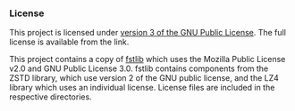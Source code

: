 ﻿### License
This project is licensed under [version 3 of the GNU Public License](https://www.gnu.org/licenses/gpl-3.0.en.html). The full 
license is available from the link.

This project contains a copy of [fstlib](https://github.com/fstpackage/fstlib) which uses the Mozilla Public License v2.0 and
GNU Public License 3.0. fstlib contains components from the ZSTD library, which use version 2 of the GNU public license, and 
the LZ4 library which uses an individual license. License files are included in the respective directories.